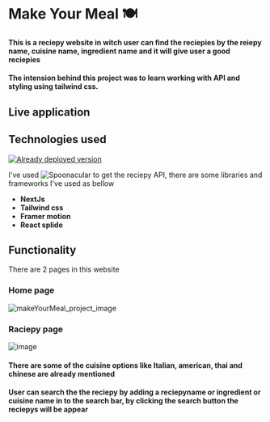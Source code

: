 # Make Your Meal 🍽️
#### This is a reciepy website in witch user can find the reciepies by the reiepy name, cuisine name, ingredient name and it will give user a good reciepies
#### The intension behind this project was to learn working with API and styling using tailwind css.

## Live application

## Technologies used
[![Already deployed version](https://vercel.com/button)](https://make-your-meal.vercel.app/)

I've used ![Spoonacular](https://spoonacular.com/food-api) to get the reciepy API, there are some libraries and frameworks I've used as bellow 

- **NextJs**
- **Tailwind css**
- **Framer motion**
- **React splide**

## Functionality

There are 2 pages in this website 

### Home page
![makeYourMeal_project_image](https://user-images.githubusercontent.com/75326769/215412198-3ab963db-d9b1-4685-8ab4-2f418ce1d47f.png)

### Raciepy page
![image](https://user-images.githubusercontent.com/75326769/215431233-58f81f35-89be-40ad-84ab-0230fa2b6ec6.png)

#### There are some of the cuisine options like Italian, american, thai and chinese are already mentioned
#### User can search the the reciepy by adding a reciepyname or ingredient or cuisine name in to the search bar, by clicking the search button the reciepys will be appear
